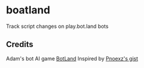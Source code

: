 # boatland
Track script changes on play.bot.land bots

Credits
-------

Adam's bot AI game [BotLand](https://github.com/Adam13531/BotLand)
Inspired by [Pnoexz's gist](https://gist.github.com/Pnoexz/3886724a2441ccca68c29ab7290c90ab#file-botland-md)

